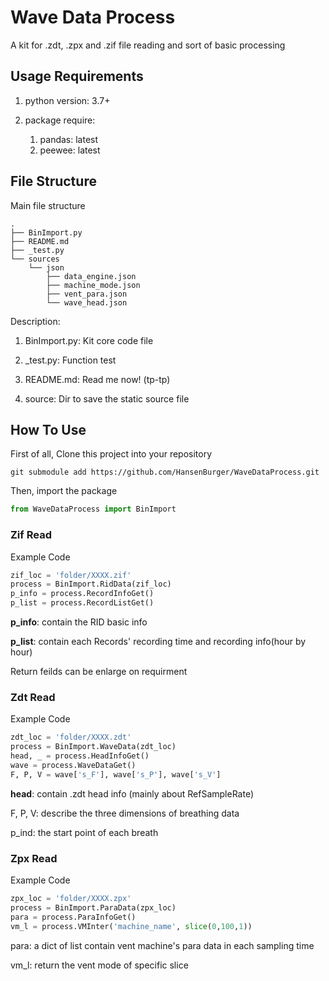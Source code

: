 # Wave Data Process

A kit for .zdt, .zpx and .zif file reading and sort of basic processing

## Usage Requirements

1. python version: 3.7+

2. package require:
    1. pandas: latest
    2. peewee: latest

## File Structure

Main file structure

```shell
.
├── BinImport.py
├── README.md
├── _test.py
└── sources
    └── json
        ├── data_engine.json
        ├── machine_mode.json
        ├── vent_para.json
        └── wave_head.json
```

Description:

1. BinImport.py: Kit core code file

2. _test.py: Function test

3. README.md: Read me now! (tp-tp)

4. source: Dir to save the static source file

## How To Use

First of all, Clone this project into your repository

```shell
git submodule add https://github.com/HansenBurger/WaveDataProcess.git
```

Then, import the package

```python
from WaveDataProcess import BinImport
```

### Zif Read

Example Code

```python
zif_loc = 'folder/XXXX.zif'
process = BinImport.RidData(zif_loc)
p_info = process.RecordInfoGet()
p_list = process.RecordListGet()
```

**p_info**: contain the RID basic info

**p_list**: contain each Records' recording time and recording info(hour by hour)

Return feilds can be enlarge on requirment

### Zdt Read

Example Code

```python
zdt_loc = 'folder/XXXX.zdt'
process = BinImport.WaveData(zdt_loc)
head, _ = process.HeadInfoGet()
wave = process.WaveDataGet()
F, P, V = wave['s_F'], wave['s_P'], wave['s_V']
```

**head**: contain .zdt head info (mainly about RefSampleRate)

F, P, V: describe the three dimensions of breathing data

p_ind: the start point of each breath

### Zpx Read

Example Code

```python
zpx_loc = 'folder/XXXX.zpx'
process = BinImport.ParaData(zpx_loc)
para = process.ParaInfoGet()
vm_l = process.VMInter('machine_name', slice(0,100,1))
```

para: a dict of list contain vent machine's para data in each sampling time

vm_l: return the vent mode of specific slice
